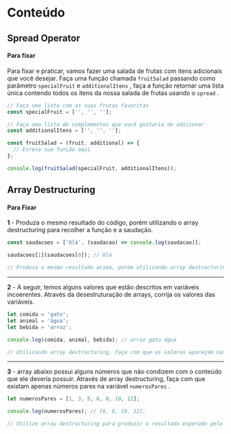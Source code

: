 # Conteúdo

## Spread Operator
#### Para fixar

Para fixar e praticar, vamos fazer uma salada de frutas com itens adicionais que você desejar. Faça uma função chamada  `fruitSalad`  passando como parâmetro  `specialFruit`  e  `additionalItens`  , faça a função retornar uma lista única contendo todos os itens da nossa salada de frutas usando o  `spread`  .

```javascript
// Faça uma lista com as suas frutas favoritas
const specialFruit = ['', '', ''];

// Faça uma lista de complementos que você gostaria de adicionar
const additionalItens = ['', '', ''];

const fruitSalad = (fruit, additional) => {
  // Esreva sua função aqui
};

console.log(fruitSalad(specialFruit, additionalItens));
```

## Array Destructuring

#### Para Fixar

**1** - Produza o mesmo resultado do código, porém utilizando o array destructuring para recolher a função e a saudação.


```javascript
const saudacoes = ['Olá', (saudacao) => console.log(saudacao)];

saudacoes[1](saudacoes[0]); // Olá

// Produza o mesmo resultado acima, porém utilizando array destructuring
```

----------

**2** - A seguir, temos alguns valores que estão descritos em variáveis incoerentes. Através da desestruturação de arrays, corrija os valores das variáveis.


```javascript
let comida = 'gato';
let animal = 'água';
let bebida = 'arroz';

console.log(comida, animal, bebida); // arroz gato água

// Utilizando array destructuring, faça com que os valores apareçam nas variáveis correspondentes ao seu verdadeiro tipo
```

----------

**3** - array abaixo possui alguns números que não condizem com o conteúdo que ele deveria possuir. Através de array destructuring, faça com que existam apenas números pares na variável  `numerosPares`  .


```javascript
let numerosPares = [1, 3, 5, 6, 8, 10, 12];

console.log(numerosPares); // [6, 8, 10, 12];

// Utilize array destructuring para produzir o resultado esperado pelo console.log abaixo
```